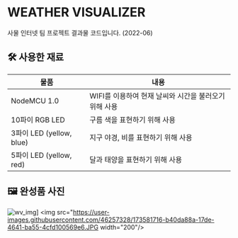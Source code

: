 # WEATHER VISUALIZER

사물 인터넷 팀 프로젝트 결과물 코드입니다. (2022-06)


## 🛠 사용한 재료
| 물품 | 내용 |
| -- | -- |
| NodeMCU 1.0 | WIFI를 이용하여 현재 날씨와 시간을 불러오기 위해 사용 |
| 10파이 RGB LED | 구름 색을 표현하기 위해 사용 |
| 3파이 LED (yellow, blue) | 지구 야경, 비를 표현하기 위해 사용 |
| 5파이 LED (yellow, red) | 달과 태양을 표현하기 위해 사용 |

## 🖼 완성품 사진
![wv_img](https://user-images.githubusercontent.com/46257328/173581716-b40da88a-17de-4641-ba55-4cfd100569e6.JPG)]
<img src="https://user-images.githubusercontent.com/46257328/173581716-b40da88a-17de-4641-ba55-4cfd100569e6.JPG  width="200"/>
